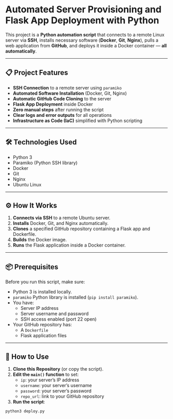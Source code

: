 # Automated Server Provisioning and Flask App Deployment with Python

This project is a **Python automation script** that connects to a remote Linux server via **SSH**, installs necessary software (**Docker**, **Git**, **Nginx**), pulls a web application from **GitHub**, and deploys it inside a Docker container — **all automatically**.

---

## 📋 Project Features

- **SSH Connection** to a remote server using `paramiko`
- **Automated Software Installation** (Docker, Git, Nginx)
- **Automatic GitHub Code Cloning** to the server
- **Flask App Deployment** inside Docker
- **Zero manual steps** after running the script
- **Clear logs and error outputs** for all operations
- **Infrastructure as Code (IaC)** simplified with Python scripting

---

## 🛠 Technologies Used

- Python 3
- Paramiko (Python SSH library)
- Docker
- Git
- Nginx
- Ubuntu Linux

---

## ⚙️ How It Works

1. **Connects via SSH** to a remote Ubuntu server.
2. **Installs** Docker, Git, and Nginx automatically.
3. **Clones** a specified GitHub repository containing a Flask app and Dockerfile.
4. **Builds** the Docker image.
5. **Runs** the Flask application inside a Docker container.

---

## 📦 Prerequisites

Before you run this script, make sure:

- Python 3 is installed locally.
- `paramiko` Python library is installed (`pip install paramiko`).
- You have:
  - Server IP address
  - Server username and password
  - SSH access enabled (port 22 open)
- Your GitHub repository has:
  - A `Dockerfile`
  - Flask application files

---

## 🚀 How to Use

1. **Clone this Repository** (or copy the script).
2. **Edit the `main()` function** to set:
   - `ip`: your server’s IP address
   - `username`: your server’s username
   - `password`: your server’s password
   - `repo_url`: link to your GitHub repository
3. **Run the script**:

```bash
python3 deploy.py
